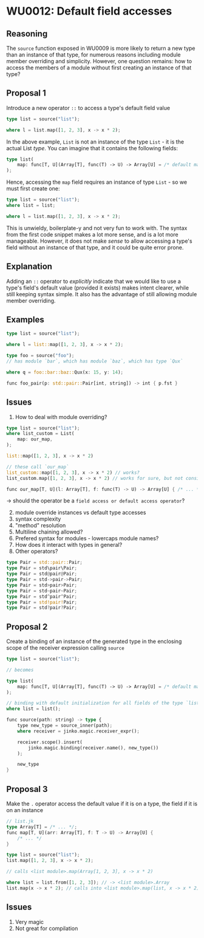 # WU0012: Default field accesses

## Reasoning

The `source` function exposed in WU0009 is more likely to return a new type than an instance of that type, for numerous reasons including module member overriding and simplicity. However, one question remains: how to access the members of a module without first creating an instance of that type?

## Proposal 1

Introduce a new operator `::` to access a type's default field value

```rust
type list = source("list");

where l = list.map([1, 2, 3], x -> x * 2);
```

In the above example, `List` is not an instance of the type `List` - it is the actual List *type*. You can imagine that it contains the following fields:

```rust
type list(
    map: func[T, U](Array[T], func(T) -> U) -> Array[U] = /* default map */
);
```

Hence, accessing the `map` field requires an instance of type `List` - so we must first create one:

```rust
type list = source("list");
where list = list;

where l = list.map([1, 2, 3], x -> x * 2);
```

This is unwieldy, boilerplate-y and not very fun to work with. The syntax from the first code snippet makes a lot more sense, and is a lot more manageable. However, it does not make *sense* to allow accessing a type's field without an instance of that type, and it could be quite error prone.

## Explanation

Adding an `::` operator to *explicitly* indicate that we would like to use a type's field's default value (provided it exists) makes intent clearer, while still keeping syntax simple. It also has the advantage of still allowing module member overriding.

## Examples

```rust
type list = source("list");

where l = list::map([1, 2, 3], x -> x * 2);
```

```rust
type foo = source("foo");
// has module `bar`, which has module `baz`, which has type `Qux`

where q = foo::bar::baz::Qux(x: 15, y: 14);
```

```rust
func foo_pair(p: std::pair::Pair[int, string]) -> int { p.fst }
```

## Issues

1. How to deal with module overriding?

```rust
type list = source("list");
where list_custom = List(
    map: our_map,
);

list::map([1, 2, 3], x -> x * 2)

// these call `our_map`
list_custom::map([1, 2, 3], x -> x * 2) // works?
list_custom.map([1, 2, 3], x -> x * 2) // works for sure, but not consistent?

func our_map[T, U](l: Array[T], f: func(T) -> U) -> Array[U] { /* ... */ }
```

-> should the operator be a `field access or default access operator`?

2. module override instances vs default type accesses
3. syntax complexity
4. "method" resolution
5. Multiline chaining allowed?
6. Prefered syntax for modules - lowercaps module names?
7. How does it interact with types in general?
8. Other operators?

```rust
type Pair = std::pair::Pair;
type Pair = std\pair\Pair;
type Pair = std@pair@Pair;
type Pair = std->pair->Pair;
type Pair = std>pair>Pair;
type Pair = std~pair~Pair;
type Pair = std^pair^Pair;
type Pair = std!pair!Pair;
type Pair = std?pair?Pair;
```

## Proposal 2

Create a binding of an instance of the generated type in the enclosing scope of the receiver expression calling `source`

```rust
type list = source("list");

// becomes

type list(
    map: func[T, U](Array[T], func(T) -> U) -> Array[U] = /* default map */)
);

// binding with default initialization for all fields of the type `list`
where list = list();
```

```rust
func source(path: string) -> type {
    type new_type = source_inner(path);
    where receiver = jinko.magic.receiver_expr();

    receiver.scope().insert(
        jinko.magic.binding(receiver.name(), new_type())
    );

    new_type
}
```

## Proposal 3

Make the `.` operator access the default value if it is on a type, the field if it is on an instance

```rust
// list.jk
type Array[T] = /* ... */;
func map[T, U](arr: Array[T], f: T -> U) -> Array[U] {
    /* ... */
}

type list = source("list");
list.map([1, 2, 3], x -> x * 2);

// calls <list module>.map(Array[1, 2, 3], x -> x * 2)

where list = list.from([1, 2, 3]); // -> <list module>.Array
list.map(x -> x * 2); // calls into <list module>.map(list, x -> x * 2)
```

## Issues

1. Very magic
2. Not great for compilation
